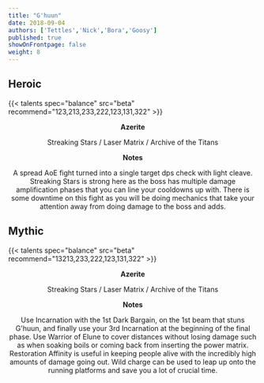 ```yaml
---
title: "G'huun"
date: 2018-09-04
authors: ['Tettles','Nick','Bora','Goosy']
published: true
showOnFrontpage: false
weight: 8
---
```


## Heroic
{{< talents spec="balance" src="beta" recommend="123,213,233,222,123,131,322" >}}

<center>
<b>Azerite</b>
  
Streaking Stars / Laser Matrix / Archive of the Titans

<b>Notes</b>

A spread AoE fight turned into a single target dps check with light cleave. Streaking Stars is strong here as the boss has multiple damage amplification phases that you can line your cooldowns up with. There is some downtime on this fight as you will be doing mechanics that take your attention away from doing damage to the boss and adds.

</center>


## Mythic
{{< talents spec="balance" src="beta" recommend="13213,233,222,123,131,322" >}}

<center>
<b>Azerite</b>
  
Streaking Stars / Laser Matrix / Archive of the Titans

<b>Notes</b>

Use Incarnation with the 1st Dark Bargain, on the 1st beam that stuns G'huun, and finally use your 3rd Incarnation at the beginning of the final phase. Use Warrior of Elune to cover distances without losing damage such as when soaking boils or coming back from inserting the power matrix. Restoration Affinity is useful in keeping people alive with the incredibly high amounts of damage going out. Wild charge can be used to leap up onto the running platforms and save you a lot of crucial time. 

</center>
